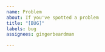 ```yaml
---
name: Problem
about: If you've spotted a problem
title: "[BUG]"
labels: bug
assignees: gingerbeardman

---
```


